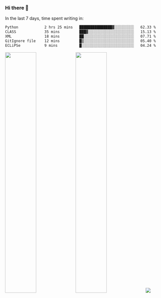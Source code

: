 ### Hi there 👋

In the last 7 days, time spent writing in:

<!--START_SECTION:waka-->

```txt
Python            2 hrs 25 mins   ███████████████▓░░░░░░░░░   62.33 %
CLASS             35 mins         ███▓░░░░░░░░░░░░░░░░░░░░░   15.13 %
XML               18 mins         ██░░░░░░░░░░░░░░░░░░░░░░░   07.71 %
GitIgnore file    12 mins         █▒░░░░░░░░░░░░░░░░░░░░░░░   05.40 %
ECLiPSe           9 mins          █░░░░░░░░░░░░░░░░░░░░░░░░   04.24 %
```

<!--END_SECTION:waka-->

<img src="https://wakatime.com/share/@jimtje/5d0c92de-08f8-4a72-8f2f-6a9693d1e318.svg" width=45% height=45%> <img src="https://wakatime.com/share/@jimtje/501498ae-bda5-4da7-a89d-b40bcdd5556d.svg" width=45% height=45%>
![](https://hit.yhype.me/github/profile?user_id=43537315)
